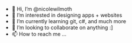 - 👋 Hi, I’m @nicolewilmoth
- 👀 I’m interested in designing apps + websites
- 🌱 I’m currently learning git, c#, and much more
- 💞️ I’m looking to collaborate on anything :]
- 📫 How to reach me ... 

<!---
nicolewilmoth/nicolewilmoth is a ✨ special ✨ repository because its `README.md` (this file) appears on your GitHub profile.
You can click the Preview link to take a look at your changes.
--->
